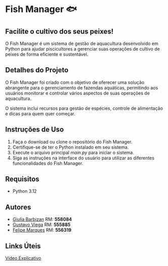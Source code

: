 # Fish Manager 🐟
## Facilite o cultivo dos seus peixes! 

O Fish Manager é um sistema de gestão de aquacultura desenvolvido em 
Python para ajudar piscicultores a gerenciar suas operações de cultivo de peixes de forma eficiente e sustentável.

## Detalhes do Projeto
O Fish Manager foi criado com o objetivo de oferecer uma solução abrangente para o gerenciamento de fazendas aquáticas, permitindo aos usuários
monitorar e controlar vários aspectos de suas operações de aquacultura. 

O sistema inclui recursos para gestão de espécies, controle de alimentação e dicas para quem quer começar.

## Instruções de Uso

1. Faça o download ou clone o repositório do Fish Manager.
2. Certifique-se de ter o Python instalado em seu sistema.
3. Execute o arquivo principal *main.py* para iniciar o sistema.
4. Siga as instruções na interface do usuário para utilizar as diferentes funcionalidades do Fish Manager.

## Requisitos 
 - Python 3.12

## Autores
- [Giulia Barbizan](https://github.com/Giulia-Rocha) RM: **558084**
- [Gustavo Viega](https://github.com/Vieg4) RM: **555885**
- [Felipe Marques](https://github.com/FelipeMarquesdeOliveira) RM: **556319**

## Links Úteis
[Vídeo Explicativo](https://drive.google.com/file/d/1YekPqTbM6mlVhJEfXXPXPy2me5yxbrIh/view?usp=sharing)
